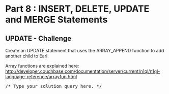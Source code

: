 # Part 8 : INSERT, DELETE, UPDATE and MERGE Statements

## UPDATE - Challenge 

Create an UPDATE statement that uses the ARRAY_APPEND function to add another child to Earl.

Array functions are explained here: 
http://developer.couchbase.com/documentation/server/current/n1ql/n1ql-language-reference/arrayfun.html


<pre id="example">
/* Type your solution query here. */

</pre>
